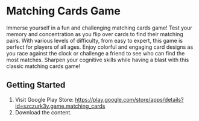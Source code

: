# Matching Cards Game

Immerse yourself in a fun and challenging matching cards game! Test your memory and concentration as you flip over cards to find their matching pairs. 
With various levels of difficulty, from easy to expert, this game is perfect for players of all ages. Enjoy colorful and engaging card designs as you race against the clock or challenge a friend to see who can find the most matches. 
Sharpen your cognitive skills while having a blast with this classic matching cards game!

## Getting Started
1) Visit Google Play Store:
https://play.google.com/store/apps/details?id=szczurk3y.game.matching_cards
3) Download the content.
